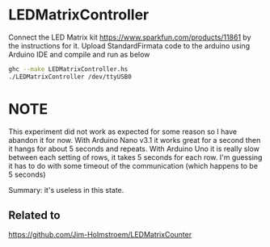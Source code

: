 # LEDMatrixController
Connect the LED Matrix kit https://www.sparkfun.com/products/11861 by the instructions for it.
Upload StandardFirmata code to the arduino using Arduino IDE and compile and run as below

```bash
ghc --make LEDMatrixController.hs
./LEDMatrixController /dev/ttyUSB0
```

# NOTE
This experiment did not work as expected for some reason so I have abandon it for now.
With Arduino Nano v3.1 it works great for a second then it hangs for about 5 seconds and repeats.
With Arduino Uno it is really slow between each setting of rows, it takes 5 seconds for each row.
I'm guessing it has to do with some timeout of the communication (which happens to be 5 seconds)


Summary: it's useless in this state.

## Related to
https://github.com/Jim-Holmstroem/LEDMatrixCounter
